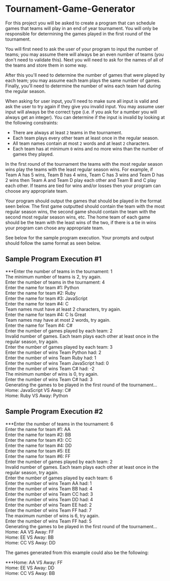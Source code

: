 
# Tournament-Game-Generator

For this project you will be asked to create a program that can schedule games that teams will play in an end of year tournament. You will only be responsible for determining the games played in the first round of the tournament.

You will first need to ask the user of your program to input the number of teams; you may assume there will always be an even number of teams (you don't need to validate this). Next you will need to ask for the names of all of the teams and store them in some way.

After this you'll need to determine the number of games that were played by each team; you may assume each team plays the same number of games. Finally, you'll need to determine the number of wins each team had during the regular season.

When asking for user input, you'll need to make sure all input is valid and ask the user to try again if they give you invalid input. You may assume user input will always be the correct type (i.e. if you ask for a number you will always get an integer). You can determine if the input is invalid by looking at the following constraints:

* There are always at least `2` teams in the tournament.
* Each team plays every other team at least once in the regular season.
* All team names contain at most `2` words and at least `2` characters.
* Each team has at minimum `0` wins and no more wins than the number of games they played.

In the first round of the tournament the teams with the most regular season wins play the teams with the least regular season wins. For example, if Team A has 5 wins, Team B has 4 wins, Team C has 3 wins and Team D has 2 wins then Team A and Team D play each other and Team B and C play each other. If teams are tied for wins and/or losses then your program can choose any appropriate team.

Your program should output the games that should be played in the format seen below. The first game outputted should contain the team with the most regular season wins, the second game should contain the team with the second most regular season wins, etc. The home team of each game should be the team with the least wins of the two, if there is a tie in wins your program can chose any appropriate team.

See below for the sample program execution. Your prompts and output should follow the same format as seen below. 

## Sample Program Execution #1

***Enter the number of teams in the tournament: 1<br>
The minimum number of teams is 2, try again.<br>
Enter the number of teams in the tournament: 4<br>
Enter the name for team #1: Python<br>
Enter the name for team #2: Ruby<br>
Enter the name for team #3: JavaScript<br>
Enter the name for team #4: C<br>
Team names must have at least 2 characters, try again.<br>
Enter the name for team #4: C Is Great<br>
Team names may have at most 2 words, try again.<br>
Enter the name for Team #4: C#<br>
Enter the number of games played by each team: 2<br>
Invalid number of games. Each team plays each other at least once in the regular season, try again.<br>
Enter the number of games played by each team: 3<br>
Enter the number of wins Team Python had: 2<br>
Enter the number of wins Team Ruby had: 1<br> 
Enter the number of wins Team JavaScript had: 0<br> 
Enter the number of wins Team C# had: -2<br>
The minimum number of wins is 0, try again.<br>
Enter the number of wins Team C# had: 3<br>
Generating the games to be played in the first round of the tournament...<br>
Home: JavaScript VS Away: C#<br>
Home: Ruby VS Away: Python<br>

## Sample Program Execution #2

***Enter the number of teams in the tournament: 6<br>
Enter the name for team #1: AA<br>
Enter the name for team #2: BB<br>
Enter the name for team #3: CC<br>
Enter the name for team #4: DD<br>
Enter the name for team #5: EE<br>
Enter the name for team #6: FF<br>
Enter the number of games played by each team: 2<br>
Invalid number of games. Each team plays each other at least once in the regular season, try again.<br>
Enter the number of games played by each team: 6<br>
Enter the number of wins Team AA had: 1<br>
Enter the number of wins Team BB had: 4<br> 
Enter the number of wins Team CC had: 3<br>
Enter the number of wins Team DD had: 4<br> 
Enter the number of wins Team EE had: 2<br> 
Enter the number of wins Team FF had: 7<br> 
The maximum number of wins is 6, try again.<br>
Enter the number of wins Team FF had: 5<br> 
Generating the games to be played in the first round of the tournament...<br>
Home: AA VS Away: FF<br>
Home: EE VS Away: BB<br>
Home: CC VS Away: DD<br>

The games generated from this example could also be the following:

***Home: AA VS Away: FF<br>
Home: EE VS Away: DD<br>
Home: CC VS Away: BB<br>
